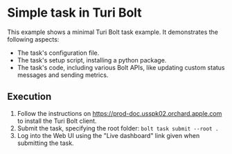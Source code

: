 # Simple task in Turi Bolt

This example shows a minimal Turi Bolt task example. It demonstrates the following aspects:

- The task's configuration file.
- The task's setup script, installing a python package.
- The task's code, including various Bolt APIs, like updating custom status messages and sending metrics.

## Execution

1. Follow the instructions on https://prod-doc.usspk02.orchard.apple.com to install the Turi Bolt client.
2. Submit the task, specifying the root folder: `bolt task submit --root .`
3. Log into the Web UI using the "Live dashboard" link given when submitting the task.
